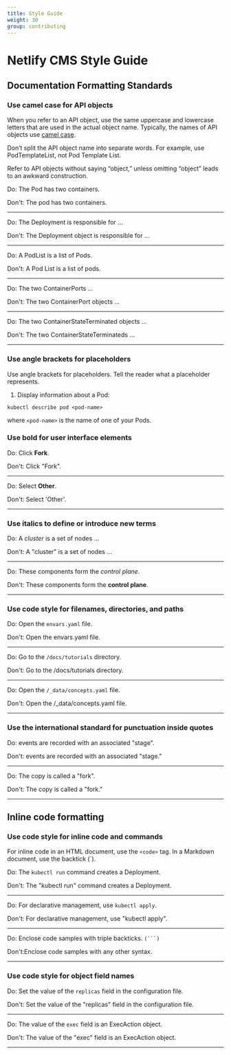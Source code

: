```yaml
---
title: Style Guide
weight: 30
group: contributing
---
```


# Netlify CMS Style Guide

## Documentation Formatting Standards

### Use camel case for API objects

When you refer to an API object, use the same uppercase and lowercase letters that are used in the actual object name. Typically, the names of API objects use [camel case](https://en.wikipedia.org/wiki/Camel_case).

Don’t split the API object name into separate words. For example, use PodTemplateList, not Pod Template List.

Refer to API objects without saying “object,” unless omitting “object” leads to an awkward construction.

Do: The Pod has two containers.

Don't: The pod has two containers.
_____

Do: The Deployment is responsible for ...	

Don't: The Deployment object is responsible for ...
_____

Do: A PodList is a list of Pods.

Don't: A Pod List is a list of pods.
_____

Do: The two ContainerPorts ...

Don't: The two ContainerPort objects ...
_____

Do: The two ContainerStateTerminated objects ...

Don't: The two ContainerStateTerminateds ...
_____

### Use angle brackets for placeholders

Use angle brackets for placeholders. Tell the reader what a placeholder represents.

1. Display information about a Pod:

``` 
kubectl describe pod <pod-name>
```

where ```<pod-name>``` is the name of one of your Pods.

### Use bold for user interface elements

Do: Click **Fork**.

Don't: Click "Fork".
_____

Do: Select **Other**.

Don't: Select 'Other'.
_____

### Use italics to define or introduce new terms

Do: A _cluster_ is a set of nodes ...	

Don't: A "cluster" is a set of nodes ...
_____

Do: These components form the _control plane_.	

Don't: These components form the **control plane**.
_____

### Use code style for filenames, directories, and paths

Do: Open the `envars.yaml` file.

Don't: Open the envars.yaml file.
_____

Do: Go to the `/docs/tutorials` directory.	

Don't: Go to the /docs/tutorials directory.
_____

Do: Open the `/_data/concepts.yaml` file.	

Don't: Open the /_data/concepts.yaml file.
_____

### Use the international standard for punctuation inside quotes

Do: events are recorded with an associated "stage".	

Don't: events are recorded with an associated "stage."
_____

Do: The copy is called a "fork".	

Don't: The copy is called a "fork."
_____

## Inline code formatting

### Use code style for inline code and commands

For inline code in an HTML document, use the `<code>` tag. In a Markdown document, use the backtick (`).

Do: The `kubectl run` command creates a Deployment.	

Don't: The "kubectl run" command creates a Deployment.
_____

Do: For declarative management, use `kubectl apply`.	

Don't: For declarative management, use "kubectl apply".
_____

Do: Enclose code samples with triple backticks. `(```)`	

Don't:Enclose code samples with any other syntax.
_____

### Use code style for object field names

Do: Set the value of the `replicas` field in the configuration file.	

Don't: Set the value of the "replicas" field in the configuration file.
_____

Do: The value of the `exec` field is an ExecAction object.	

Don't: The value of the "exec" field is an ExecAction object.
_____



